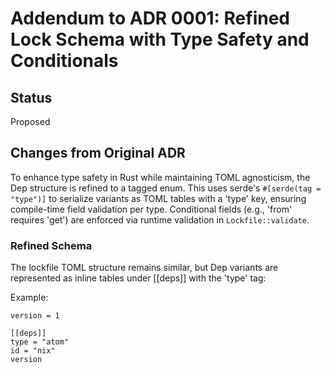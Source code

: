# Addendum to ADR 0001: Refined Lock Schema with Type Safety and Conditionals

## Status

Proposed

## Changes from Original ADR

To enhance type safety in Rust while maintaining TOML agnosticism, the Dep structure is refined to a tagged enum. This uses serde's `#[serde(tag = "type")]` to serialize variants as TOML tables with a 'type' key, ensuring compile-time field validation per type. Conditional fields (e.g., 'from' requires 'get') are enforced via runtime validation in `Lockfile::validate`.

### Refined Schema

The lockfile TOML structure remains similar, but Dep variants are represented as inline tables under [[deps]] with the 'type' tag:

Example:

```
version = 1

[[deps]]
type = "atom"
id = "nix"
version
```
